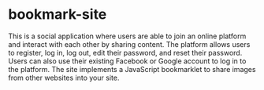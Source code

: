 # bookmark-site
This is a  social application where users are able to join an
online platform and interact with each other by sharing content.
The platform allows users to register, log in, log out,
edit their password, and reset their password. Users can also use their existing Facebook or Google account to
log in to the platform.
The site implements a  JavaScript bookmarklet to share images from other websites into your site.
